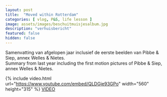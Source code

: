```yaml
---
layout: post
title:  "Moved within Rotterdam"
categories: [ vlog, P&S, life lesson ]
image: assets/images/beschuitmuisjesalbum.jpg
description: "verhuisbericht"
featured: false
hidden: false
---
```


Samenvatting van afgelopen jaar inclusief de eerste beelden van Pibbe & Siep, annex Welles & Nietes.  
Summary from last year including the first motion pictures of Pibbe & Siep, annex Welles & Nietes.  


{% include video.html url="https://www.youtube.com/embed/QLDGje93GPo" width="560" height="315" %}
[VIDEO](https://www.youtube.com/watch?v=QLDGje93GPo)
